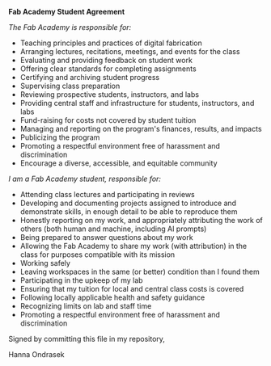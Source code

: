**Fab Academy Student Agreement**

*The Fab Academy is responsible for:*

- Teaching principles and practices of digital fabrication
- Arranging lectures, recitations, meetings, and events for the class
- Evaluating and providing feedback on student work
- Offering clear standards for completing assignments
- Certifying and archiving student progress
- Supervising class preparation
- Reviewing prospective students, instructors, and labs
- Providing central staff and infrastructure for students, instructors, and labs
- Fund-raising for costs not covered by student tuition
- Managing and reporting on the program's finances, results, and impacts
- Publicizing the program
- Promoting a respectful environment free of harassment and discrimination
- Encourage a diverse, accessible, and equitable community

*I am a Fab Academy student, responsible for:*

- Attending class lectures and participating in reviews
- Developing and documenting projects assigned to introduce and demonstrate skills, in enough detail to be able to reproduce them
- Honestly reporting on my work, and appropriately attributing the work of others (both human and machine, including AI prompts)
- Being prepared to answer questions about my work
- Allowing the Fab Academy to share my work (with attribution) in the class for purposes compatible with its mission
- Working safely
- Leaving workspaces in the same (or better) condition than I found them
- Participating in the upkeep of my lab
- Ensuring that my tuition for local and central class costs is covered
- Following locally applicable health and safety guidance
- Recognizing limits on lab and staff time
- Promoting a respectful environment free of harassment and discrimination

Signed by committing this file in my repository,

Hanna Ondrasek
